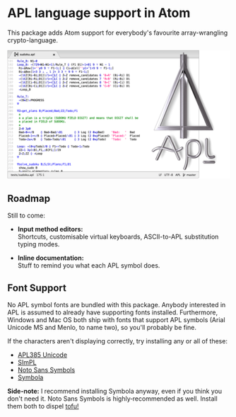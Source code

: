 APL language support in Atom
============================

This package adds Atom support for everybody's favourite array-wrangling crypto-language.

![Do you even ⍨, bro?](https://raw.githubusercontent.com/Alhadis/language-apl/master/preview.png)


Roadmap
-------
Still to come:

* **Input method editors:**  
  Shortcuts, customisable virtual keyboards, ASCII-to-APL substitution typing modes.
  
* **Inline documentation:**  
  Stuff to remind you what each APL symbol does.


Font Support
------------
No APL symbol fonts are bundled with this package.
Anybody interested in APL is assumed to already have supporting fonts installed.
Furthermore, Windows and Mac OS both ship with fonts that support APL symbols
(Arial Unicode MS and Menlo, to name two), so you'll probably be fine.

If the characters aren't displaying correctly, try installing any or all of these:

* [APL385 Unicode](http://archive.vector.org.uk/resource/apl385.ttf)
* [SImPL](http://www.chastney.com/~philip/sixpack/sixpack_medium.ttf)
* [Noto Sans Symbols](https://www.google.com/get/noto/#sans-zsym)
* [Symbola](http://users.teilar.gr/~g1951d/Symbola.zip)

**Side-note:** I recommend installing Symbola anyway, even if you think you don't need it.
Noto Sans Symbols is highly‑recommended as well.
Install them both to dispel [tofu!](https://en.wikipedia.org/wiki/Noto_fonts#Etymology)
